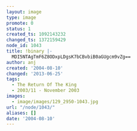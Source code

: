```yaml
---
layout: image
type: image
promote: 0
status: 1
created_ts: 1092143232
changed_ts: 1372159429
node_id: 1043
title: !binary |-
  MDI5NTAgTmF6Z8ODxpLDgsK7bCBvbiB0aGUgcm9vZg==
author: anj
created: '2004-08-10'
changed: '2013-06-25'
tags:
  - The Return Of The King
  - 2003/11 - November 2003
images:
  - image/images/129_2950-1043.jpg
url: "/node/1043/"
aliases: []
date: '2004-08-10'
---
```


